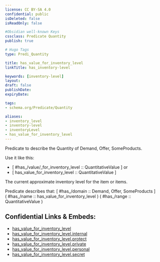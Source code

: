 ```yaml
---
license: CC BY-SA 4.0
confidential: public
isDeleted: false
isReadOnly: false

#Obsidian well-known Keys
cssclass: Predicate Quantity
publish: true

# Hugo Tags
type: Predi_Quantity

title: has_value_for_inventory_level
linkTitle: has_inventory-level

keywords: [inventory-level]
layout: 
draft: false
publishDate:
expiryDate: 

tags:
- schema.org/Predicate/Quantity

aliases:
- inventory_level
- inventory-level
- inventoryLevel
- has_value_for_inventory_level
---
```


Predicate to describe the Quantity of Demand, Offer, SomeProducts.

Use it like this: 
- [ #has_/value/_for_inventory_level :: QuantitativeValue ] or 
- [ has_value_for_inventory_level :: QuantitativeValue ] 

The current approximate inventory level for the item or items.

Predicate describes that: 
[ #has_/domain  :: Demand, Offer, SomeProducts ]
( #has_/name :: has_value_for_inventory_level )
( #has_/range :: QuantitativeValue )



## Confidential Links & Embeds: 
- [has_value_for_inventory_level](../../../../_public/schema.org/Predicate/Quantities/has_value_for_inventory_level.md) 
- [has_value_for_inventory_level.internal](../../../../_internal/schema.org/Predicate/Quantities/has_value_for_inventory_level.internal.md) 
- [has_value_for_inventory_level.protect](../../../../_protect/schema.org/Predicate/Quantities/has_value_for_inventory_level.protect.md) 
- [has_value_for_inventory_level.private](../../../../_private/schema.org/Predicate/Quantities/has_value_for_inventory_level.private.md) 
- [has_value_for_inventory_level.personal](../../../../_personal/schema.org/Predicate/Quantities/has_value_for_inventory_level.personal.md) 
- [has_value_for_inventory_level.secret](../../../../_secret/schema.org/Predicate/Quantities/has_value_for_inventory_level.secret.md) 
